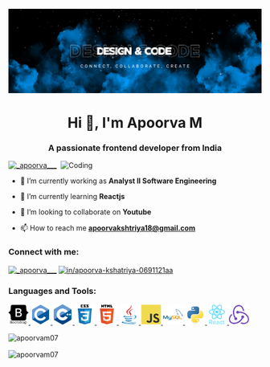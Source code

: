 ![Mastercard](https://github.com/apoorvam07/apoorvam07/blob/main/BANNER.png)
<h1 align="center">Hi 👋, I'm Apoorva M</h1>
<h3 align="center">A passionate frontend developer from India</h3>


<img align="right" alt="Coding" width="400" src="https://encrypted-tbn0.gstatic.com/images?q=tbn:ANd9GcSVbA1z7PTXI0PP6fKc1OtGHfpBpzUzJKSMew&usqp=CAU">

<p align="left"> <a href="https://twitter.com/_apoorva___" target="blank"><img src="https://img.shields.io/twitter/follow/_apoorva___?logo=twitter&style=for-the-badge" alt="_apoorva___" /></a> </p>

- 🔭 I’m currently working as **Analyst II Software Engineering**

- 🌱 I’m currently learning **Reactjs**

- 👯 I’m looking to collaborate on **Youtube**

- 📫 How to reach me **apoorvakshtriya18@gmail.com**

<h3 align="left">Connect with me:</h3>
<p align="left">
<a href="https://twitter.com/_apoorva___" target="blank"><img align="center" src="https://raw.githubusercontent.com/rahuldkjain/github-profile-readme-generator/master/src/images/icons/Social/twitter.svg" alt="_apoorva___" height="30" width="40" /></a>
<a href="https://linkedin.com/in/in/apoorva-kshatriya-0691121aa" target="blank"><img align="center" src="https://raw.githubusercontent.com/rahuldkjain/github-profile-readme-generator/master/src/images/icons/Social/linked-in-alt.svg" alt="in/apoorva-kshatriya-0691121aa" height="30" width="40" /></a>
</p>

<h3 align="left">Languages and Tools:</h3>
<p align="left"> <a href="https://getbootstrap.com" target="_blank" rel="noreferrer"> <img src="https://raw.githubusercontent.com/devicons/devicon/master/icons/bootstrap/bootstrap-plain-wordmark.svg" alt="bootstrap" width="40" height="40"/> </a> <a href="https://www.cprogramming.com/" target="_blank" rel="noreferrer"> <img src="https://raw.githubusercontent.com/devicons/devicon/master/icons/c/c-original.svg" alt="c" width="40" height="40"/> </a> <a href="https://www.w3schools.com/cpp/" target="_blank" rel="noreferrer"> <img src="https://raw.githubusercontent.com/devicons/devicon/master/icons/cplusplus/cplusplus-original.svg" alt="cplusplus" width="40" height="40"/> </a> <a href="https://www.w3schools.com/css/" target="_blank" rel="noreferrer"> <img src="https://raw.githubusercontent.com/devicons/devicon/master/icons/css3/css3-original-wordmark.svg" alt="css3" width="40" height="40"/> </a> <a href="https://www.w3.org/html/" target="_blank" rel="noreferrer"> <img src="https://raw.githubusercontent.com/devicons/devicon/master/icons/html5/html5-original-wordmark.svg" alt="html5" width="40" height="40"/> </a> <a href="https://www.java.com" target="_blank" rel="noreferrer"> <img src="https://raw.githubusercontent.com/devicons/devicon/master/icons/java/java-original.svg" alt="java" width="40" height="40"/> </a> <a href="https://developer.mozilla.org/en-US/docs/Web/JavaScript" target="_blank" rel="noreferrer"> <img src="https://raw.githubusercontent.com/devicons/devicon/master/icons/javascript/javascript-original.svg" alt="javascript" width="40" height="40"/> </a> <a href="https://www.mysql.com/" target="_blank" rel="noreferrer"> <img src="https://raw.githubusercontent.com/devicons/devicon/master/icons/mysql/mysql-original-wordmark.svg" alt="mysql" width="40" height="40"/> </a> <a href="https://www.python.org" target="_blank" rel="noreferrer"> <img src="https://raw.githubusercontent.com/devicons/devicon/master/icons/python/python-original.svg" alt="python" width="40" height="40"/> </a> <a href="https://reactjs.org/" target="_blank" rel="noreferrer"> <img src="https://raw.githubusercontent.com/devicons/devicon/master/icons/react/react-original-wordmark.svg" alt="react" width="40" height="40"/> </a> <a href="https://redux.js.org" target="_blank" rel="noreferrer"> <img src="https://raw.githubusercontent.com/devicons/devicon/master/icons/redux/redux-original.svg" alt="redux" width="40" height="40"/> </a> </p>

<p><img align="center" src="https://github-readme-stats.vercel.app/api/top-langs?username=apoorvam07&show_icons=true&locale=en&layout=compact" alt="apoorvam07" /></p>

<p><img align="center" src="https://github-readme-streak-stats.herokuapp.com/?user=apoorvam07&" alt="apoorvam07" /></p>
